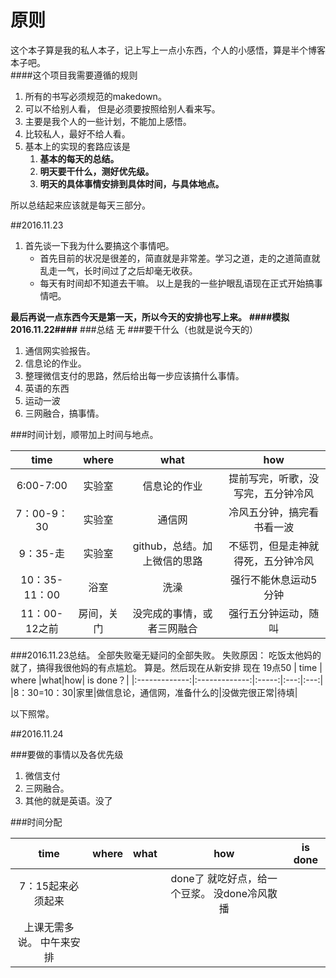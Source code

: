 # 原则  
这个本子算是我的私人本子，记上写上一点小东西，个人的小感悟，算是半个博客本子吧。  
####这个项目我需要遵循的规则  
 
1.  所有的书写必须规范的makedown。
2.  可以不给别人看， 但是必须要按照给别人看来写。
3.  主要是我个人的一些计划，不能加上感悟。
4.  比较私人，最好不给人看。     
5.  基本上的实现的套路应该是
     1.   **基本的每天的总结。**
     5.   **明天要干什么，测好优先级。**
     3.   **明天的具体事情安排到具体时间，与具体地点。**   



所以总结起来应该就是每天三部分。


##2016.11.23
1.  首先谈一下我为什么要搞这个事情吧。  
      *    首先目前的状况是很差的，简直就是非常差。学习之道，走的之道简直就乱走一气，长时间过了之后却毫无收获。
      *    每天有时间却不知道去干嘛。
以上是我的一些护眼乱语现在正式开始搞事情吧。

**最后再说一点东西今天是第一天，所以今天的安排也写上来。**
**####模拟2016.11.22####**
###总结
无
###要干什么（也就是说今天的）
1.   通信网实验报告。
2.   信息论的作业。
3.   整理微信支付的思路，然后给出每一步应该搞什么事情。
4.   英语的东西
5.   运动一波
6.   三网融合，搞事情。


###时间计划，顺带加上时间与地点。

| time        | where           |what|how|
|:-------------:|:-------------:|:-----:|:---:|
| 6:00-7:00   | 实验室 | 信息论的作业 |提前写完，听歌，没写完，五分钟冷风|
|7：00-9：30|实验室|通信网|冷风五分钟，搞完看书看一波|
|9：35-走|实验室|github，总结。加上微信的思路|不惩罚，但是走神就得死，五分钟冷风|
| 10：35-11：00| 浴室| 洗澡|强行不能休息运动5分钟|
|11：00-12之前|房间，关门|没完成的事情，或者三网融合|强行五分钟运动，随叫|

###2016.11.23总结。
全部失败毫无疑问的全部失败。 失败原因： 吃饭太他妈的就了，搞得我很他妈的有点尴尬。 
算是。然后现在从新安排
现在 19点50
| time        | where           |what|how| is done？|
|:-------------:|:-------------:|:-----:|:---:|:---:|
|8：30=10：30|家里|做信息论，通信网，准备什么的|没做完很正常|待填|

以下照常。


##2016.11.24

###要做的事情以及各优先级

1.  微信支付
2.  三网融合。 
3.  其他的就是英语。没了

###时间分配

| time        | where           |what|how|is done|
|:-------------:|:-------------:|:-----:|:---:|:-:|
|7：15起来必须起来|||done了 就吃好点，给一个豆浆。 没done冷风散播||
|上课无需多说。 中午来安排|
